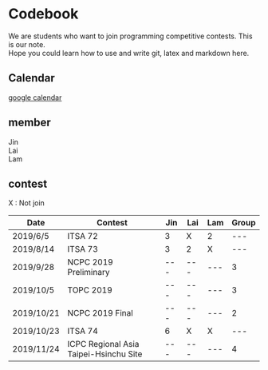 # Codebook

We are students who want to join programming competitive contests. This is our note.  
Hope you could learn how to use and write git, latex and markdown here.  

## Calendar
[google calendar](https://calendar.google.com/calendar/embed?src=uodd8ur4ms17h59hp81ho7legg%40group.calendar.google.com&ctz=Asia%2FTaipei)

## member
Jin  
Lai  
Lam  

## contest

X : Not join

| Date | Contest | Jin | Lai | Lam | Group |
| --- | --- | --- | --- | --- | --- |
| 2019/6/5 | ITSA 72 | 3 | X | 2 | --- |
| 2019/8/14 | ITSA 73 | 3 | 2 | X | --- |
| 2019/9/28 | NCPC 2019 Preliminary | --- | --- | --- | 3 |
| 2019/10/5 | TOPC 2019 | --- | --- | --- | 3 |
| 2019/10/21 | NCPC 2019 Final | --- | --- | --- | 2 |
| 2019/10/23 | ITSA 74 | 6 | X | X | --- |
| 2019/11/24 | ICPC Regional Asia Taipei-Hsinchu Site  | --- | --- | --- | 4 |
